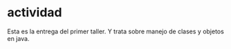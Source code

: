 # actividad

Esta es la entrega del primer taller. Y trata sobre manejo de clases y objetos en java. 
